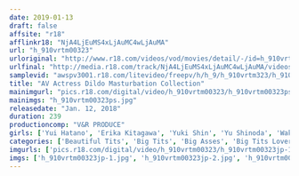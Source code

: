 ```yaml
---
date: 2019-01-13
draft: false
affsite: "r18"
afflinkr18: "NjA4LjEuMS4xLjAuMC4wLjAuMA"
url: "h_910vrtm00323"
urloriginal: "http://www.r18.com/videos/vod/movies/detail/-/id=h_910vrtm00323"
urlfinal: "http://media.r18.com/track/NjA4LjEuMS4xLjAuMC4wLjAuMA/videos/vod/movies/detail/-/id=h_910vrtm00323"
samplevid: "awspv3001.r18.com/litevideo/freepv/h/h_9/h_910vrtm323/h_910vrtm323_dmb_w.mp4"
title: "AV Actress Dildo Masturbation Collection"
mainimgurl: "pics.r18.com/digital/video/h_910vrtm00323/h_910vrtm00323ps.jpg"
mainimgs: "h_910vrtm00323ps.jpg"
releasedate: "Jan. 12, 2018"
duration: 239
productioncomp: "V&R PRODUCE"
girls: ['Yui Hatano', 'Erika Kitagawa', 'Yuki Shin', 'Yu Shinoda', 'Wakaba Onoue', 'Asahi Mizuno', 'Miku Abeno', 'Minami Natsuki', 'Airi Natsume', 'Mizuna Wakatsuki']
categories: ['Beautiful Tits', 'Big Tits', 'Big Asses', 'Big Tits Lover', 'Masturbation', 'Sex Toys', 'Dirty Talk', 'POV', 'Over 4 Hours', 'Hi-Def']
imgurls: ['pics.r18.com/digital/video/h_910vrtm00323/h_910vrtm00323jp-1.jpg', 'pics.r18.com/digital/video/h_910vrtm00323/h_910vrtm00323jp-2.jpg', 'pics.r18.com/digital/video/h_910vrtm00323/h_910vrtm00323jp-3.jpg', 'pics.r18.com/digital/video/h_910vrtm00323/h_910vrtm00323jp-4.jpg', 'pics.r18.com/digital/video/h_910vrtm00323/h_910vrtm00323jp-5.jpg', 'pics.r18.com/digital/video/h_910vrtm00323/h_910vrtm00323jp-6.jpg', 'pics.r18.com/digital/video/h_910vrtm00323/h_910vrtm00323jp-7.jpg', 'pics.r18.com/digital/video/h_910vrtm00323/h_910vrtm00323jp-8.jpg', 'pics.r18.com/digital/video/h_910vrtm00323/h_910vrtm00323jp-9.jpg', 'pics.r18.com/digital/video/h_910vrtm00323/h_910vrtm00323jp-10.jpg', 'pics.r18.com/digital/video/h_910vrtm00323/h_910vrtm00323jp-11.jpg', 'pics.r18.com/digital/video/h_910vrtm00323/h_910vrtm00323jp-12.jpg', 'pics.r18.com/digital/video/h_910vrtm00323/h_910vrtm00323jp-13.jpg', 'pics.r18.com/digital/video/h_910vrtm00323/h_910vrtm00323jp-14.jpg', 'pics.r18.com/digital/video/h_910vrtm00323/h_910vrtm00323jp-15.jpg', 'pics.r18.com/digital/video/h_910vrtm00323/h_910vrtm00323jp-16.jpg', 'pics.r18.com/digital/video/h_910vrtm00323/h_910vrtm00323jp-17.jpg', 'pics.r18.com/digital/video/h_910vrtm00323/h_910vrtm00323jp-18.jpg', 'pics.r18.com/digital/video/h_910vrtm00323/h_910vrtm00323jp-19.jpg', 'pics.r18.com/digital/video/h_910vrtm00323/h_910vrtm00323jp-20.jpg']
imgs: ['h_910vrtm00323jp-1.jpg', 'h_910vrtm00323jp-2.jpg', 'h_910vrtm00323jp-3.jpg', 'h_910vrtm00323jp-4.jpg', 'h_910vrtm00323jp-5.jpg', 'h_910vrtm00323jp-6.jpg', 'h_910vrtm00323jp-7.jpg', 'h_910vrtm00323jp-8.jpg', 'h_910vrtm00323jp-9.jpg', 'h_910vrtm00323jp-10.jpg', 'h_910vrtm00323jp-11.jpg', 'h_910vrtm00323jp-12.jpg', 'h_910vrtm00323jp-13.jpg', 'h_910vrtm00323jp-14.jpg', 'h_910vrtm00323jp-15.jpg', 'h_910vrtm00323jp-16.jpg', 'h_910vrtm00323jp-17.jpg', 'h_910vrtm00323jp-18.jpg', 'h_910vrtm00323jp-19.jpg', 'h_910vrtm00323jp-20.jpg']
---
```

